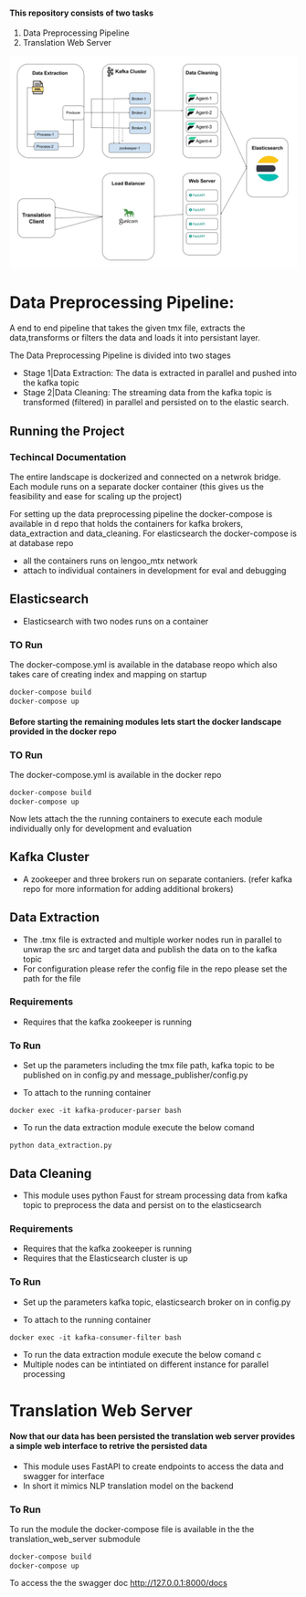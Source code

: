 #### This repository consists of two tasks
1) Data Preprocessing Pipeline
2) Translation Web Server 

![Alt text](resources/MTXArchitecture.jpg?raw=true "Title")

# Data Preprocessing Pipeline: 
A end to end pipeline that takes the given tmx file, extracts the data,transforms or filters the data and loads it into persistant layer.

The Data Preprocessing Pipeline is divided into two stages
- Stage 1|Data Extraction: The data is extracted in parallel and pushed into the kafka topic
- Stage 2|Data Cleaning: The streaming data from the kafka topic is transformed (filtered) in parallel and persisted on to the elastic search.
## Running the Project
### Techincal Documentation
The entire landscape is dockerized and connected on a netwrok bridge. Each module runs on a separate docker container (this gives us the feasibility and ease for scaling up the project)


For setting up the data preprocessing pipeline the
docker-compose is available in d repo that holds the containers for kafka brokers, data_extraction and data_cleaning. For elasticsearch the docker-compose is at database repo
- all the containers runs on lengoo_mtx network
- attach to individual containers in development for eval and debugging

## Elasticsearch
- Elasticsearch with two nodes runs on a container
### TO Run
 The docker-compose.yml is available in the database reopo which also takes care of creating index and mapping on startup 
 ```
docker-compose build
docker-compose up 
```
#### Before starting the remaining modules lets start the docker landscape provided in the docker repo

### TO Run
 The docker-compose.yml is available in the docker repo

 ```
docker-compose build
docker-compose up 
```
Now lets attach the the running containers to execute each module individually only for development and evaluation

## Kafka Cluster
-  A zookeeper and three brokers run on separate contaniers.
(refer kafka repo for more information for adding additional brokers)


## Data Extraction
- The .tmx file is extracted and multiple worker nodes run in parallel to unwrap the src and target data and publish the data on to the kafka topic
- For configuration please refer the config file in the repo please set the path for the file

### Requirements
- Requires that the kafka zookeeper is running

### To Run
- Set up the parameters including the tmx file path, kafka topic to be published on in config.py and message_publisher/config.py

- To attach to the running container

```
docker exec -it kafka-producer-parser bash
```

- To run the data extraction module execute the below comand
```
python data_extraction.py
```

## Data Cleaning
- This module uses python Faust for stream processing data from kafka topic to preprocess the data and persist on to the elasticsearch

### Requirements
- Requires that the kafka zookeeper is running
- Requires that the Elasticsearch cluster is up

### To Run
- Set up the parameters kafka topic, elasticsearch broker on in config.py

- To attach to the running container
```
docker exec -it kafka-consumer-filter bash
```
- To run the data extraction module execute the below comand
c
- Multiple nodes can be intintiated on different instance for parallel processing

# Translation Web Server
#### Now that our data has been persisted the translation web server provides a simple web interface to retrive the persisted data

- This module uses FastAPI to create endpoints to access the data and swagger for interface
- In short it mimics NLP translation model on the backend

### To Run
To run the module the docker-compose file is available in the the translation_web_server submodule

```
docker-compose build
docker-compose up
```

To access the the swagger doc
 http://127.0.0.1:8000/docs


